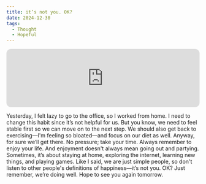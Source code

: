 ```yaml
---
title: it’s not you. OK?
date: 2024-12-30
tags:
  - Thought
  - Hopeful
---
```


<iframe style="border-radius:12px" src="https://open.spotify.com/embed/track/70C4NyhjD5OZUMzvWZ3njJ?utm_source=generator" width="100%" height="152" frameBorder="0" allowfullscreen="" allow="autoplay; clipboard-write; encrypted-media; fullscreen; picture-in-picture" loading="lazy"></iframe>

Yesterday, I felt lazy to go to the office, so I worked from home. I need to change this habit since it’s not helpful for us. But you know, we need to feel stable first so we can move on to the next step. We should also get back to exercising—I'm feeling so bloated—and focus on our diet as well. Anyway, for sure we’ll get there. No pressure; take your time. Always remember to enjoy your life. And enjoyment doesn't always mean going out and partying. Sometimes, it’s about staying at home, exploring the internet, learning new things, and playing games. Like I said, we are just simple people, so don't listen to other people's definitions of happiness—it’s not you. OK? Just remember, we’re doing well. Hope to see you again tomorrow.


